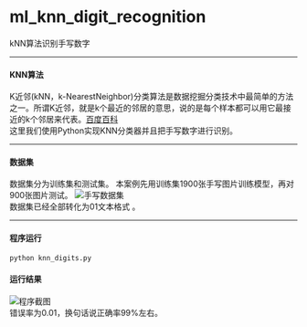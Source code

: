 # ml_knn_digit_recognition
kNN算法识别手写数字

---

#### KNN算法
K近邻(kNN，k-NearestNeighbor)分类算法是数据挖掘分类技术中最简单的方法之一。所谓K近邻，就是k个最近的邻居的意思，说的是每个样本都可以用它最接近的k个邻居来代表。[百度百科](https://baike.baidu.com/item/%E9%82%BB%E8%BF%91%E7%AE%97%E6%B3%95/1151153)  
这里我们使用Python实现KNN分类器并且把手写数字进行识别。

---

#### 数据集
数据集分为训练集和测试集。
本案例先用训练集1900张手写图片训练模型，再对900张图片测试。
![手写数据集](https://raw.githubusercontent.com/jeffreyzzh/ml_knn_digit_recognition/master/images/%E6%95%B0%E6%8D%AE%E9%9B%86%E5%B1%95%E7%A4%BA.png)   
数据集已经全部转化为01文本格式 。 

---

#### 程序运行 
`python knn_digits.py`

#### 运行结果
![程序截图](https://raw.githubusercontent.com/jeffreyzzh/ml_knn_digit_recognition/master/images/knn_run.png)  
错误率为0.01，换句话说正确率99%左右。 
